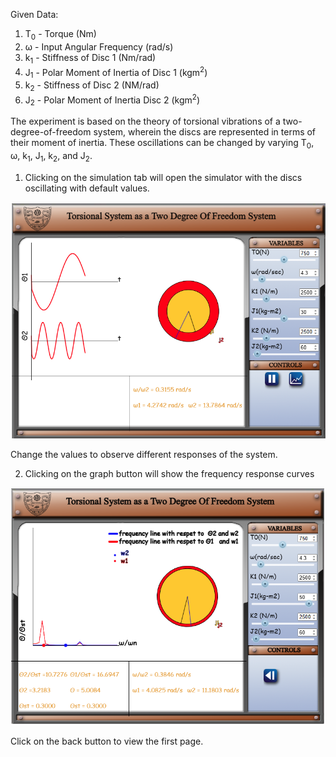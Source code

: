 Given Data:
1. T<sub>0</sub> - Torque (Nm)
2. &omega; - Input Angular Frequency (rad/s)
3. k<sub>1</sub> - Stiffness of Disc 1 (Nm/rad)
4. J<sub>1</sub> - Polar Moment of Inertia of Disc 1 (kgm<sup>2</sup>)
5. k<sub>2</sub> - Stiffness of Disc 2 (NM/rad)
6. J<sub>2</sub> - Polar Moment of Inertia Disc 2 (kgm<sup>2</sup>)

The experiment is based on the theory of torsional vibrations of a two-degree-of-freedom system, wherein the discs are represented in terms of their moment of inertia. These oscillations can be changed by varying  T<sub>0</sub>, &omega;, k<sub>1</sub>, J<sub>1</sub>, k<sub>2</sub>, and J<sub>2</sub>. 

1. Clicking on the simulation tab will open the simulator with the discs oscillating with default values.

![Alt text](images/6.png) 

Change the values to observe different responses of the system.

2. Clicking on the graph button will show the frequency response curves

![Alt text](images/7.png) 

Click on the back button to view the first page.
